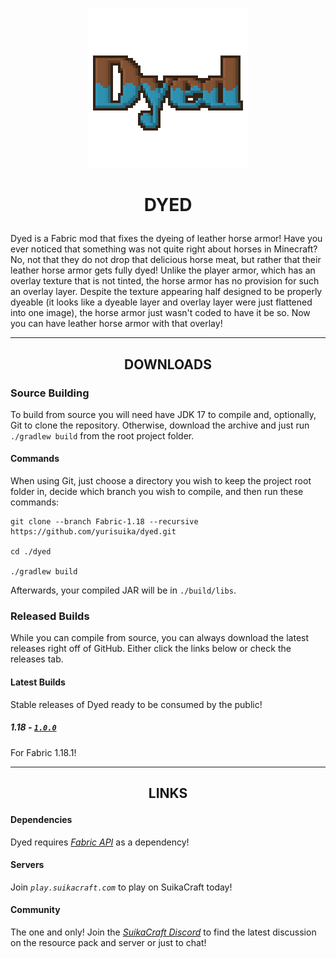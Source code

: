 <p align="center"><img src="https://github.com/yurisuika/Dyed/blob/Fabric-1.18/src/main/resources/assets/dyed/icon.png?raw=true" width="256" height="256"></p>

# <p align="center">DYED</p>

Dyed is a Fabric mod that fixes the dyeing of leather horse armor! Have you ever noticed that something was not quite right about horses in Minecraft? No, not that they do not drop that delicious horse meat, but rather that their leather horse armor gets fully dyed! Unlike the player armor, which has an overlay texture that is not tinted, the horse armor has no provision for such an overlay layer. Despite the texture appearing half designed to be properly dyeable (it looks like a dyeable layer and overlay layer were just flattened into one image), the horse armor just wasn't coded to have it be so. Now you can have leather horse armor with that overlay!

---

## <p align="center">DOWNLOADS</p>

### Source Building

To build from source you will need have JDK 17 to compile and, optionally, Git to clone the repository. Otherwise, download the archive and just run `./gradlew build` from the root project folder.

#### Commands

When using Git, just choose a directory you wish to keep the project root folder in, decide which branch you wish to compile, and then run these commands:

```shell script
git clone --branch Fabric-1.18 --recursive https://github.com/yurisuika/dyed.git

cd ./dyed

./gradlew build
```

Afterwards, your compiled JAR will be in `./build/libs`.

### Released Builds

While you can compile from source, you can always download the latest releases right off of GitHub. Either click the links below or check the releases tab.

#### Latest Builds

Stable releases of Dyed ready to be consumed by the public!

##### 1.18 - [*`1.0.0`*](https://github.com/yurisuika/Dyed/releases/download/1.0.2/dyed-1.18.1-1.0.0.jar)

For Fabric 1.18.1!

---

## <p align="center">LINKS</p>

#### Dependencies

Dyed requires *[Fabric API](https://www.modrinth.com/mod/fabric-api)* as a dependency!

#### Servers

Join *`play.suikacraft.com`* to play on SuikaCraft today!

#### Community

The one and only! Join the *[SuikaCraft Discord](https://discord.gg/0zdNEkQle7Qg9C1H)* to find the latest discussion on the resource pack and server or just to chat!
